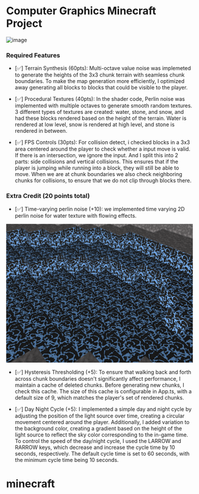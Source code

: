 # Computer Graphics Minecraft Project
<img width="1279" alt="image" src="overview.png">


### Required Features
- [✅] Terrain Synthesis (60pts): Multi-octave value noise was implemeted to generate the heights of the 3x3 chunk terrain with seamless chunk boundaries. To make the map generation more efficiently, I optimized away generating all blocks to blocks that could be visible to the player.

- [✅] Procedural Textures (40pts): In the shader code, Perlin noise was implemented with multiple octaves to generate smooth random textures. 3 different types of textures are created: water, stone, and snow, and had these blocks rendered based on the height of the terrain. Water is rendered at low level, snow is rendered at high level, and stone is rendered in between. 

- [✅] FPS Controls (30pts): For collision detect, i checked blocks in a 3x3 area centered around the player to check whether a input move is valid. If there is an intersection, we ignore the input. And I split this into 2 parts: side collisions and vertical collisions. This ensures that if the player is jumping while running into a block, they will still be able to move. When we are at chunk boundaries we also check neighboring chunks for collisions, to ensure that we do not clip through blocks there.

### Extra Credit (20 points total)
- [✅] Time-varying perlin noise (+10): we implemented time varying 2D perlin noise for water texture with flowing effects.
<img width="1279" alt="image" src="water.png">

- [✅] Hysteresis Thresholding (+5): To ensure that walking back and forth across chunk boundaries doesn't significantly affect performance, I maintain a cache of deleted chunks. Before generating new chunks, I check this cache. The size of this cache is configurable in App.ts, with a default size of 9, which matches the player's set of rendered chunks.

- [✅] Day Night Cycle (+5): I implemented a simple day and night cycle by adjusting the position of the light source over time, creating a circular movement centered around the player. Additionally, I added variation to the background color, creating a gradient based on the height of the light source to reflect the sky color corresponding to the in-game time. To control the speed of the day/night cycle, I used the LARROW and RARROW keys, which decrease and increase the cycle time by 10 seconds, respectively. The default cycle time is set to 60 seconds, with the minimum cycle time being 10 seconds.
# minecraft
